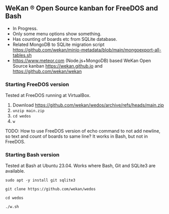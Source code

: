 ## WeKan ® Open Source kanban for FreeDOS and Bash

- In Progress.
- Only some menu options show something.
- Has counting of boards etc from SQLite database.
- Related MongoDB to SQLite migration script https://github.com/wekan/minio-metadata/blob/main/mongoexport-all-tables.sh
- https://www.meteor.com (Node.js+MongoDB) based WeKan Open Source kanban https://wekan.github.io and https://github.com/wekan/wekan

### Starting FreeDOS version

Tested at FreeDOS running at VirtualBox.

1. Download https://github.com/wekan/wedos/archive/refs/heads/main.zip
2. `unzip main.zip`
3. `cd wedos`
4. `w`

TODO: How to use FreeDOS version of echo command to not add newline, so text and count of boards to same line?
It works in Bash, but not in FreeDOS.

### Starting Bash version

Tested at Bash at Ubuntu 23.04. Works where Bash, Git and SQLite3 are available.

```
sudo apt -y install git sqlite3 

git clone https://github.com/wekan/wedos

cd wedos

./w.sh
```

